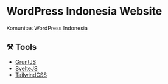 # WordPress Indonesia Website

Komunitas WordPress Indonesia

## ⚒️ Tools
- [GruntJS](https://gruntjs.com/)
- [SvelteJS](https://svelte.dev/)
- [TailwindCSS](https://tailwindcss.com/)
